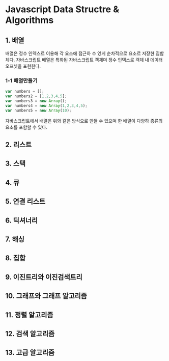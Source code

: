 # Javascript Data Structre & Algorithms

## 1. 배열
배열은 정수 인덱스르 이용해 각 요소에 접근하 수 있게 순차적으로 요소르 저장한 집합체다. 자바스크립트 배열은 특화된 자바스크립트 객체며 정수 인덱스로 객체 내 데이터
오프셋을 표현한다.

### 1-1 배열만들기
```javascript
var numbers = [];
var numbers2 = [1,2,3,4,5];
var numbers3 = new Array();
var numbers4 = new Array(1,2,3,4,5);
var numbers5 = new Array(10);
```
자바스크립트에서 배열은 위와 같은 방식으로 만들 수 있으며 한 배열이 다양하 종류의 요소를 포함할 수 있다.
## 2. 리스트
## 3. 스택
## 4. 큐
## 5. 연결 리스트
## 6. 딕셔너리
## 7. 해싱
## 8. 집합
## 9. 이진트리와 이진검색트리
## 10. 그래프와 그래프 알고리즘
## 11. 정렬 알고리즘
## 12. 검색 알고리즘
## 13. 고급 알고리즘
